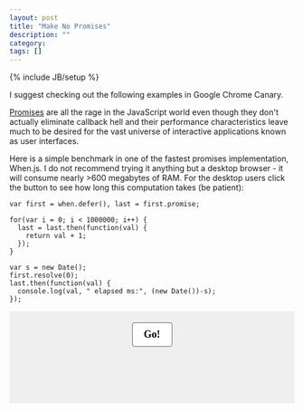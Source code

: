 ```yaml
---
layout: post
title: "Make No Promises"
description: ""
category: 
tags: []
---
```

{% include JB/setup %}

<style>
  #ex0 {
    background-color: #efefef;
    padding: 20px 0px;
    text-align: center;
  }
  #ex0 button {
    background-color: white;
    padding: 10px 20px;
    font-weight: bold;
    font-family: Inconsolata;
    font-size: 18px;
    border: 1px solid #666;
    border-radius: 1px solid #ccc;
    -moz-border-radius: 4px;
    -webkit-border-radius: 4px;
  }
  #ex0 button:active {
    background-color: #ccccff;
  }
  #ex0 #when-time {
    padding-top: 30px;
    height: 50px;
    font-size: 32px;
    font-family: Inconsolata;
  }
</style>

I suggest checking out the following examples in Google Chrome Canary.

[Promises](http://promises-aplus.github.io/promises-spec/) are all the
rage in the JavaScript world even though they don't actually eliminate
callback hell and their performance characteristics leave much to be
desired for the vast universe of interactive applications known as
user interfaces.

Here is a simple benchmark in one of the fastest promises
implementation, When.js. I do not recommend trying it anything but a
desktop browser - it will consume nearly >600 megabytes of RAM. For
the desktop users click the button to see how long this computation
takes (be patient):

```
var first = when.defer(), last = first.promise;

for(var i = 0; i < 1000000; i++) {
  last = last.then(function(val) {
    return val + 1;
  });
}

var s = new Date();
first.resolve(0);
last.then(function(val) {
  console.log(val, " elapsed ms:", (new Date())-s);
});
```



<div id="ex0">
  <button onclick="goWhen()">Go!</button>
  <div id="when-time"></div>
</div>

<script>
    window.define = function(factory) {
        try{ delete window.define; } catch(e){ window.define = void 0; } // IE
        window.when = factory();
    };
    window.define.amd = {};
</script>
<script src="/assets/js/when.js"></script>
<script src="/assets/js/when_ex.js"></script>
